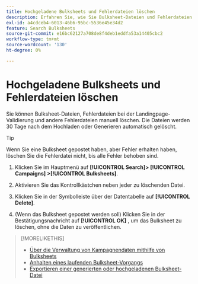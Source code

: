 ```yaml
---
title: Hochgeladene Bulksheets und Fehlerdateien löschen
description: Erfahren Sie, wie Sie Bulksheet-Dateien und Fehlerdateien löschen können.
exl-id: a4cdceb4-6013-46b6-95bc-5536e45e34d2
feature: Search Bulksheets
source-git-commit: e16bc62127a708de8f4deb1eddfa53a14405cbc2
workflow-type: tm+mt
source-wordcount: '130'
ht-degree: 0%

---
```


# Hochgeladene Bulksheets und Fehlerdateien löschen

Sie können Bulksheet-Dateien, Fehlerdateien bei der Landingpage-Validierung und andere Fehlerdateien manuell löschen. Die Dateien werden 30 Tage nach dem Hochladen oder Generieren automatisch gelöscht.

>[!TIP]
>
>Wenn Sie eine Bulksheet gepostet haben, aber Fehler erhalten haben, löschen Sie die Fehlerdatei nicht, bis alle Fehler behoben sind.

1. Klicken Sie im Hauptmenü auf **[!UICONTROL Search]> [!UICONTROL Campaigns] >[!UICONTROL Bulksheets]**.

1. Aktivieren Sie das Kontrollkästchen neben jeder zu löschenden Datei.

1. Klicken Sie in der Symbolleiste über der Datentabelle auf **[!UICONTROL Delete]**.

1. (Wenn das Bulksheet gepostet werden soll) Klicken Sie in der Bestätigungsnachricht auf **[!UICONTROL OK]** , um das Bulksheet zu löschen, ohne die Daten zu veröffentlichen.

>[!MORELIKETHIS]
>
>* [Über die Verwaltung von Kampagnendaten mithilfe von Bulksheets](bulksheet-about.md)
>* [Anhalten eines laufenden Bulksheet-Vorgangs](bulksheet-stop-job.md)
>* [Exportieren einer generierten oder hochgeladenen Bulksheet-Datei](bulksheet-export.md)
